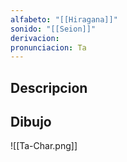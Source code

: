 ```yaml
---
alfabeto: "[[Hiragana]]"
sonido: "[[Seion]]"
derivacion: 
pronunciacion: Ta
---
```

## Descripcion

## Dibujo

![[Ta-Char.png]]